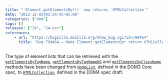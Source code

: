 ```yaml
---
title: "`Element.getElementsBy*()` now returns `HTMLCollection`"
date: "2012-12-03T03:54:45-05:00"
categories: ["dom"]
tags: []
releases: ["19", "24-esr"]
references:
    - url: "https://bugzilla.mozilla.org/show_bug.cgi?id=799464"
      title: "Bug 799464 – Make Element.getElementsBy* return HTMLCollection"
---
```

The type of element lists that can be retrieved with the [`getElementsByTagName`](https://developer.mozilla.org/docs/Web/API/element.getElementsByTagName), [`getElementsByTagNameNS`](https://developer.mozilla.org/docs/Web/API/element.getElementsByTagNameNS) and [`getElementsByClassName`](https://developer.mozilla.org/docs/Web/API/element.getElementsByClassName) methods have been changed from [`NodeList`](https://developer.mozilla.org/docs/Web/API/NodeList), defined in the DOM3 Core spec, to [`HTMLCollection`](https://developer.mozilla.org/docs/Web/API/HTMLCollection), defined in the DOM4 spec draft.
